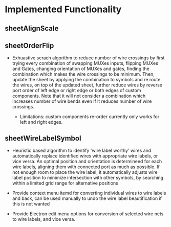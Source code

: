 # Implemented Functionality

## sheetAlignScale





## sheetOrderFlip
- Exhuastive serach algorithm to reduce number of wire crossings by first trying every combination of swapping MUXes inputs, flipping MUXes and Gates, changing orientation of MUXes and gates, finding the combination which makes the wire crossings to be minimum. Then, update the sheet by applying the combination to symbols and re route the wires, on top of the updated sheet, further reduce wires by reverse port order of left edge or right edge or both edges of custom components. Note that it will not consider a combination which increases number of wire bends even if it reduces number of wire crossings.

    - Limitations: custom components re-order currently only works for left and right edges. 



## sheetWireLabelSymbol

- Heuristic based algorithm to identify 'wire label worthy' wires and automatically replace identified wires with appropriate wire labels, or vice versa. An optimal position and orientation is determineed for each wire labels, aligning them with connected port as much as possible. If not enough room to place the wire label, it automatically adjusts wire label position to minimize intersection with other symbols, by searching within a limited grid range for alternative positions

- Provide context menu itemd for converting individual wires to wire labels and back, can be used manually to undo the wire label beautification if this is not wanted

- Provide Electron edit menu options for conversion of selected wire nets to wire labels, and vice versa.


 